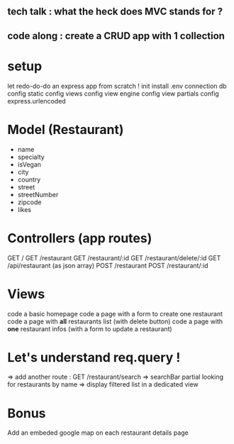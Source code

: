 
tech talk : what the heck does MVC stands for ?
-----------------------------------
code along : create a CRUD app with 1 collection
-----------------------------------

# setup
let redo-do-do an express app from scratch  !
init
install
.env
connection db
config static
config views
config view engine
config view partials
config express.urlencoded

# Model (Restaurant)
- name
- specialty
- isVegan
- city
- country
- street
- streetNumber
- zipcode
- likes

# Controllers (app routes)
GET  /
GET  /restaurant
GET  /restaurant/:id
GET  /restaurant/delete/:id
GET  /api/restaurant (as json array)
POST /restaurant
POST /restaurant/:id

# Views
code a basic homepage
code a page with a form to create one restaurant
code a page with **all** restaurants list (with delete button)
code a page with **one** restaurant infos (with a form to update a restaurant)

# Let's understand req.query !

=> add another route : GET /restaurant/search
=> searchBar partial looking for restaurants by name
=> display filtered list in a dedicated view

# Bonus

Add an embeded google map on each restaurant details page
